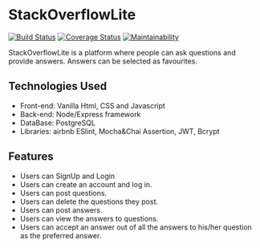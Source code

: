 # StackOverflowLite
[![Build Status](https://travis-ci.org/Frediflexta/StackOverflowLite.svg?branch=develop)](https://travis-ci.org/Frediflexta/StackOverflowLite)
[![Coverage Status](https://coveralls.io/repos/github/Frediflexta/StackOverflowLite/badge.svg?branch=develop)](https://coveralls.io/github/Frediflexta/StackOverflowLite?branch=develop)
[![Maintainability](https://api.codeclimate.com/v1/badges/f32b95f41b70d4ffb1ea/maintainability)](https://codeclimate.com/github/Frediflexta/StackOverflowLite/maintainability)

StackOverflowLite is a platform where people can ask questions and provide answers. Answers can be selected as favourites.

## Technologies Used
* Front-end: Vanilla Html, CSS and Javascript
* Back-end: Node/Express framework
* DataBase: PostgreSQL
* Libraries: airbnb ESlint, Mocha&Chai Assertion, JWT, Bcrypt

## Features
* Users can SignUp and Login
* Users can create an account and log in.
* Users can post questions.
* Users can delete the questions they post.
* Users can post answers.
* Users can view the answers to questions.
* Users can accept an answer out of all the answers to his/her question as the preferred
answer.
